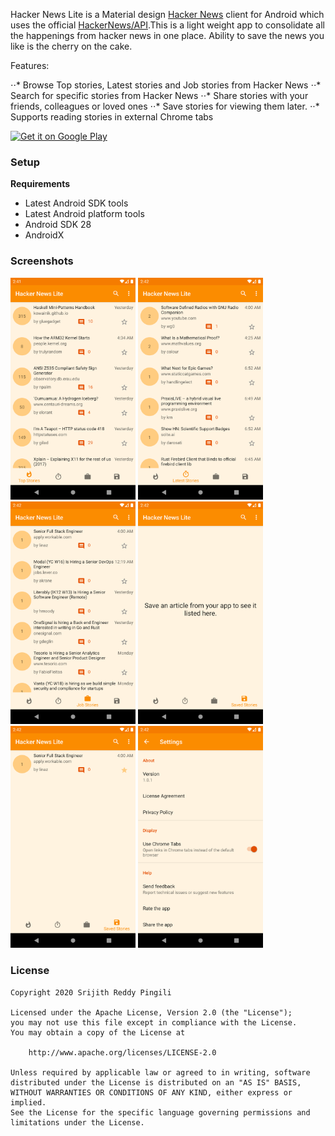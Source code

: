
Hacker News Lite is a Material design [Hacker News] client for Android which uses the official [HackerNews/API].This is a light weight app to consolidate all the happenings from hacker news in one place. Ability to save the news you like is the cherry on the cake.

Features:

⋅⋅* Browse Top stories, Latest stories and Job stories from Hacker News
⋅⋅* Search for specific stories from Hacker News
⋅⋅* Share stories with your friends, colleagues or loved ones
⋅⋅* Save stories for viewing them later.
⋅⋅* Supports reading stories in external Chrome tabs

[![Get it on Google Play][Play Store Badge]][Play Store]

### Setup
**Requirements**
- Latest Android SDK tools
- Latest Android platform tools
- Android SDK 28
- AndroidX

### Screenshots
<img src="assets/Screenshot-1.png" width="200px" />
<img src="assets/Screenshot-2.png" width="200px" />
<img src="assets/Screenshot-3.png" width="200px" />
<img src="assets/Screenshot-4.png" width="200px" />
<img src="assets/Screenshot-5.png" width="200px" />
<img src="assets/Screenshot-6.png" width="200px" />

### License

    Copyright 2020 Srijith Reddy Pingili
    
    Licensed under the Apache License, Version 2.0 (the "License");
    you may not use this file except in compliance with the License.
    You may obtain a copy of the License at
    
        http://www.apache.org/licenses/LICENSE-2.0
    
    Unless required by applicable law or agreed to in writing, software
    distributed under the License is distributed on an "AS IS" BASIS,
    WITHOUT WARRANTIES OR CONDITIONS OF ANY KIND, either express or implied.
    See the License for the specific language governing permissions and
    limitations under the License.

[Hacker News]: https://news.ycombinator.com/
[HackerNews/API]: https://github.com/HackerNews/API
[Play Store Badge]: https://play.google.com/intl/en_us/badges/static/images/badges/en_badge_web_generic.png
[Play Store]: https://play.google.com/store/apps/details?id=sp.android.hackernewslite.play
